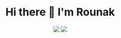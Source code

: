 <h1 align="center"> Hi there 👋 I'm Rounak </h1>
<br\>
 

<p align="center"><img align="center" src="https://github-readme-stats.vercel.app/api?username=RounakNeogy&show_icons=true&theme=radical"><p\>
<img align="center" src="https://github-readme-streak-stats.herokuapp.com/?user=RounakNeogy&show_icons=true&theme=tokyonight_duo">
